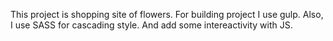 This project is shopping site of flowers. For building project I use gulp.
Also, I use SASS for cascading style. And add some intereactivity with JS.
